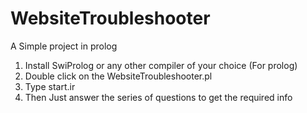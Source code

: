 WebsiteTroubleshooter
=====================

A Simple project in prolog

1. Install SwiProlog or any other compiler of your choice (For prolog)
2. Double click on the WebsiteTroubleshooter.pl
3. Type start.ir
4. Then Just answer the series of questions to get the required info
